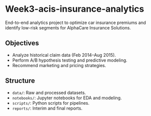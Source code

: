 # Week3-acis-insurance-analytics
End-to-end analytics project to optimize car insurance premiums and identify low-risk segments for AlphaCare Insurance Solutions.

## Objectives
- Analyze historical claim data (Feb 2014–Aug 2015).
- Perform A/B hypothesis testing and predictive modeling.
- Recommend marketing and pricing strategies.

## Structure
- `data/`: Raw and processed datasets.
- `notebooks/`: Jupyter notebooks for EDA and modeling.
- `scripts/`: Python scripts for pipelines.
- `reports/`: Interim and final reports.